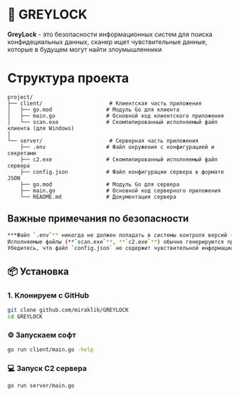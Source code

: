 # 🔎 GREYLOCK

**GreyLock** - это безопасности информационных систем для поиска конфидециальных данных, сканер ищет чувствительные данные, которые в будущем могут найти злоумышленники

# Структура проекта

```
project/
├── client/                     # Клиентская часть приложения
│   ├── go.mod                 # Модуль Go для клиента
│   ├── main.go                # Основной код клиентского приложения
│   └── scan.exe               # Скомпилированный исполняемый файл клиента (для Windows)
│
└── server/                     # Серверная часть приложения
    ├── .env                   # Файл окружения с конфигурацией и секретами
    ├── c2.exe                 # Скомпилированный исполняемый файл сервера
    ├── config.json            # Файл конфигурации сервера в формате JSON
    ├── go.mod                 # Модуль Go для сервера
    ├── main.go                # Основной код серверного приложения
    └── README.md              # Документация сервера
```

## Важные примечания по безопасности
```bash
***Файл `.env`** никогда не должен попадать в системы контроля версий (например, Git). Добавьте его в `.gitignore`.
Исполняемые файлы (**`scan.exe`**, **`c2.exe`**) обычно генерируются при компиляции и их также часто добавляют в `.gitignore`, чтобы хранить только исходный код.
Убедитесь, что файл `config.json` не содержит чувствительной информации (если содержит - его стоит заменить на `.env`).
```

## 📦 Установка

### 1. Клонируем с GitHub
```bash
git clone github.com/miraklik/GREYLOCK
cd GREYLOCK
```

### ⚙️ Запускаем софт
```bash 
go run client/main.go -help
```

### 💻 Запуск C2 сервера
```bash
go run server/main.go
```




